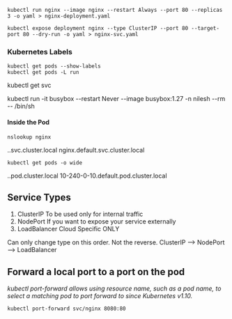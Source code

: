 ```
kubectl run nginx --image nginx --restart Always --port 80 --replicas 3 -o yaml > nginx-deployment.yaml
```

```
kubectl expose deployment nginx --type ClusterIP --port 80 --target-port 80 --dry-run -o yaml > nginx-svc.yaml
```

### Kubernetes Labels
```
kubectl get pods --show-labels
kubectl get pods -L run
```

kubectl get svc

kubectl run -it busybox --restart Never --image busybox:1.27 -n nilesh --rm -- /bin/sh

#### Inside the Pod
```
nslookup nginx
```

<svc-name>.<namespace>.svc.cluster.local
nginx.default.svc.cluster.local

```
kubectl get pods -o wide
```

<ip-address-with-dashes>.<namespace>.pod.cluster.local
10-240-0-10.default.pod.cluster.local

## Service Types
1. ClusterIP
To be used only for internal traffic
2. NodePort
If you want to expose your service externally
3. LoadBalancer
Cloud Specific ONLY

Can only change type on this order. Not the reverse.
ClusterIP --> NodePort --> LoadBalancer

## Forward a local port to a port on the pod
_kubectl port-forward allows using resource name, such as a pod name, to select a matching pod to port forward to since Kubernetes v1.10._

```
kubectl port-forward svc/nginx 8080:80
```
